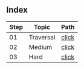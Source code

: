 ## Index

Step | Topic | Path
---|---|---
01 | Traversal | [click](./Traversals/README.md)
02 | Medium | [click](./Medium/README.md)
03 | Hard | [click](./Hard/README.md)